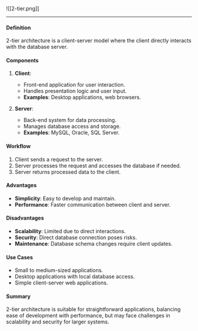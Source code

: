 ![[2-tier.png]]

---

#### Definition
2-tier architecture is a client-server model where the client directly interacts with the database server.

#### Components
1. **Client**:
   - Front-end application for user interaction.
   - Handles presentation logic and user input.
   - **Examples**: Desktop applications, web browsers.

2. **Server**:
   - Back-end system for data processing.
   - Manages database access and storage.
   - **Examples**: MySQL, Oracle, SQL Server.

#### Workflow
1. Client sends a request to the server.
2. Server processes the request and accesses the database if needed.
3. Server returns processed data to the client.

#### Advantages
- **Simplicity**: Easy to develop and maintain.
- **Performance**: Faster communication between client and server.

#### Disadvantages
- **Scalability**: Limited due to direct interactions.
- **Security**: Direct database connection poses risks.
- **Maintenance**: Database schema changes require client updates.

#### Use Cases
- Small to medium-sized applications.
- Desktop applications with local database access.
- Simple client-server web applications.

#### Summary
2-tier architecture is suitable for straightforward applications, balancing ease of development with performance, but may face challenges in scalability and security for larger systems.